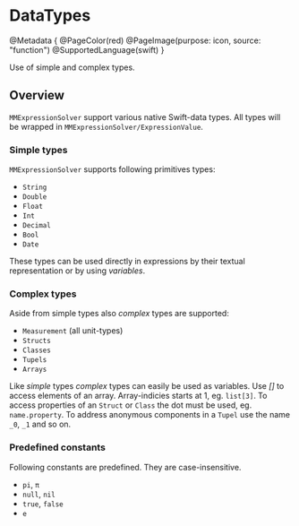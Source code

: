 # DataTypes

@Metadata {
    @PageColor(red)
    @PageImage(purpose: icon, source: "function") 
    @SupportedLanguage(swift)
}

Use of simple and complex types.

## Overview

``MMExpressionSolver`` support various native Swift-data types. All types will be wrapped in ``MMExpressionSolver/ExpressionValue``.

### Simple types

``MMExpressionSolver`` supports following primitives types:

- `String`
- `Double`
- `Float`
- `Int`
- `Decimal`
- `Bool`
- `Date`

These types can be used directly in expressions by their textual representation or by using _variables_.

### Complex types

Aside from simple types also _complex_ types are supported:

- `Measurement` (all unit-types)
- `Structs`
- `Classes`
- `Tupels`
- `Arrays`

Like _simple_ types _complex_ types can easily be used as variables.
Use _[]_ to access elements of an array. Array-indicies starts at 1, eg. `list[3]`.
To access properties of an `Struct` or `Class` the dot must be used, eg. `name.property`.
To address anonymous components in a `Tupel` use the name `_0`, `_1` and so on. 

### Predefined constants

Following constants are predefined. They are case-insensitive.

- `pi`, `π`
- `null`, `nil`
- `true`, `false`
- `e`
